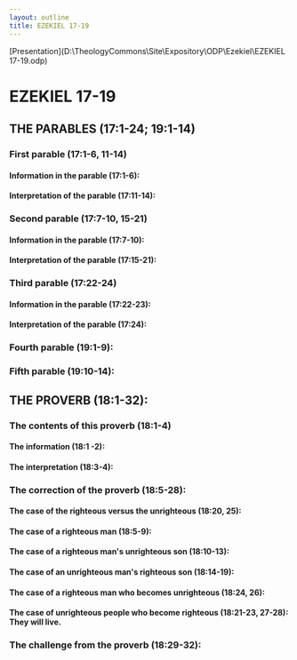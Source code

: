```yaml
---
layout: outline
title: EZEKIEL 17-19
---
```

[Presentation](D:\TheologyCommons\Site\Expository\ODP\Ezekiel\EZEKIEL 17-19.odp)
# EZEKIEL 17-19
## THE PARABLES (17:1-24; 19:1-14) 
###  First parable (17:1-6, 11-14) 
####  Information in the parable (17:1-6): 
####  Interpretation of the parable (17:11-14): 
###  Second parable (17:7-10, 15-21) 
####  Information in the parable (17:7-10): 
####  Interpretation of the parable (17:15-21): 
###  Third parable (17:22-24) 
####  Information in the parable (17:22-23): 
####  Interpretation of the parable (17:24): 
###  Fourth parable (19:1-9): 
###  Fifth parable (19:10-14): 
## THE PROVERB (18:1-32): 
###  The contents of this proverb (18:1-4) 
####  The information (18:1 -2): 
####  The interpretation (18:3-4): 
###  The correction of the proverb (18:5-28): 
####  The case of the righteous versus the unrighteous (18:20, 25): 
####  The case of a righteous man (18:5-9): 
####  The case of a righteous man\'s unrighteous son (18:10-13): 
####  The case of an unrighteous man\'s righteous son (18:14-19): 
####  The case of a righteous man who becomes unrighteous (18:24, 26): 
####  The case of unrighteous people who become righteous (18:21-23, 27-28): They will live. 
###  The challenge from the proverb (18:29-32): 
